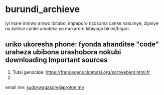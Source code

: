 # burundi_archieve

iyi mare irimwo amwo ibitabo, impapuro nzosoma canke nasumye,
zijanye na kahise canke amateka yo mukarere kibiyaga binini/bigari.

uriko ukoresha phone: fyonda ahanditse "code" uraheza ubibona urashobora nokubi downloading 
Important sources
---
1. Tutsi genocide: https://francegenocidetutsi.org/sortwebent.html.fr
2. 

email me: sudorwagasore@proton.me

